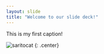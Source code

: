 ```yaml
---
layout: slide
title: "Welcome to our slide deck!"
---
```


This is my first caption!

![saritocat](https://octodex.github.com/images/saritocat.png)
{: .center}
